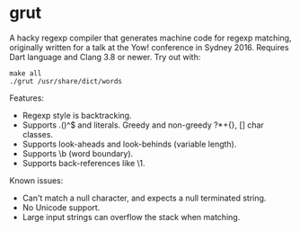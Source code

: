 # grut

A hacky regexp compiler that generates machine code for regexp matching,
originally written for a talk at the Yow! conference in Sydney 2016.  Requires
Dart language and Clang 3.8 or newer.  Try out with:
```
make all
./grut /usr/share/dict/words
```
Features:
* Regexp style is backtracking.
* Supports .()^$ and literals. Greedy and non-greedy ?*+{}, [] char classes.
* Supports look-aheads and look-behinds (variable length).
* Supports \b (word boundary).
* Supports back-references like \1.

Known issues:
* Can't match a null character, and expects a null terminated string.
* No Unicode support.
* Large input strings can overflow the stack when matching.
